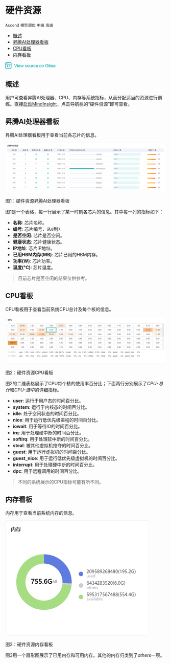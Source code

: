 # 硬件资源

`Ascend` `模型调优` `中级` `高级`

<!-- TOC -->

- [概述](#概述)
- [昇腾AI处理器看板](#昇腾ai处理器看板)
- [CPU看板](#cpu看板)
- [内存看板](#内存看板)

<!-- /TOC -->

<a href="https://gitee.com/mindspore/docs/blob/master/tutorials/source_zh_cn/advanced_use/hardware_resources.md" target="_blank"><img src="../_static/logo_source.png"></a>&nbsp;&nbsp;

## 概述

用户可查看昇腾AI处理器、CPU、内存等系统指标，从而分配适当的资源进行训练。直接[启动MindInsight](https://www.mindspore.cn/tutorial/zh-CN/master/advanced_use/mindinsight_commands.html#id3)，点击导航栏的“硬件资源”即可查看。

## 昇腾AI处理器看板

昇腾AI处理器看板用于查看当前各芯片的信息。

![resources_npu.png](./images/resources_npu.png)

图1：硬件资源昇腾AI处理器看板

图1是一个表格，每一行展示了某一时刻各芯片的信息。其中每一列的指标如下：

- **名称**: 芯片名称。
- **编号**: 芯片编号，从`0`到`7`.
- **是否空闲**: 芯片是否空闲。
- **健康状态**: 芯片健康状态。
- **IP地址**: 芯片IP地址。
- **已用HBM内存(MB)**: 芯片已用的HBM内存。
- **功率(W)**: 芯片功率。
- **温度(°C)**: 芯片温度。

> 目前芯片是否空闲的结果仅供参考。

## CPU看板

CPU看板用于查看当前系统CPU总计及每个核的信息。

![resources_cpu.png](./images/resources_cpu.png)

图2：硬件资源CPU看板

图2的二维表格展示了CPU每个核的使用率百分比；下面两行分别展示了*CPU-总计*和*CPU-选中*的详细指标。

- **user**: 运行于用户态的时间百分比。
- **system**: 运行于内核态的时间百分比。
- **idle**: 处于空闲状态的时间百分比。
- **nice**: 用于运行低优先级进程的时间百分比。
- **iowait**: 用于等待IO的时间百分比。
- **irq**: 用于处理硬中断的时间百分比。
- **softirq**: 用于处理软中断的时间百分比。
- **steal**: 被其他虚拟机抢夺的时间百分比。
- **guest**: 用于运行虚拟机的时间百分比。
- **guest_nice**: 用于运行低优先级虚拟机的时间百分比。
- **interrupt**: 用于处理硬中断的时间百分比。
- **dpc**: 用于远程调用的时间百分比。

> 不同的系统展示的CPU指标可能有所不同。

## 内存看板

内存用于查看当前系统内存的信息。

![resources_mem.png](./images/resources_mem.png)

图3：硬件资源内存看板

图3用一个扇形图展示了已用内存和可用内存。其他的内存归类到了*others*一项。
